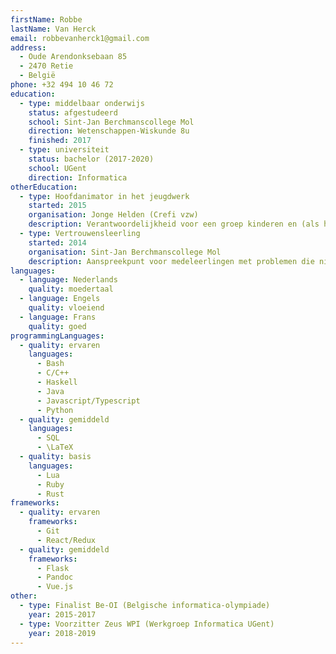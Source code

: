 ```yaml
---
firstName: Robbe
lastName: Van Herck
email: robbevanherck1@gmail.com
address:
  - Oude Arendonksebaan 85
  - 2470 Retie
  - België
phone: +32 494 10 46 72
education:
  - type: middelbaar onderwijs
    status: afgestudeerd
    school: Sint-Jan Berchmanscollege Mol
    direction: Wetenschappen-Wiskunde 8u
    finished: 2017
  - type: universiteit
    status: bachelor (2017-2020)
    school: UGent
    direction: Informatica
otherEducation:
  - type: Hoofdanimator in het jeugdwerk
    started: 2015
    organisation: Jonge Helden (Crefi vzw)
    description: Verantwoordelijkheid voor een groep kinderen en (als hoofdanimator) een groep animatoren om alles in goede banen te leiden.
  - type: Vertrouwensleerling
    started: 2014
    organisation: Sint-Jan Berchmanscollege Mol
    description: Aanspreekpunt voor medeleerlingen met problemen die niet naar een leerkracht durven/willen gaan.
languages:
  - language: Nederlands
    quality: moedertaal
  - language: Engels
    quality: vloeiend
  - language: Frans
    quality: goed
programmingLanguages:
  - quality: ervaren
    languages:
      - Bash
      - C/C++
      - Haskell
      - Java
      - Javascript/Typescript
      - Python
  - quality: gemiddeld
    languages:
      - SQL
      - \LaTeX
  - quality: basis
    languages:
      - Lua
      - Ruby
      - Rust
frameworks:
  - quality: ervaren
    frameworks:
      - Git
      - React/Redux
  - quality: gemiddeld
    frameworks:
      - Flask
      - Pandoc
      - Vue.js
other:
  - type: Finalist Be-OI (Belgische informatica-olympiade)
    year: 2015-2017
  - type: Voorzitter Zeus WPI (Werkgroep Informatica UGent)
    year: 2018-2019
---
```

